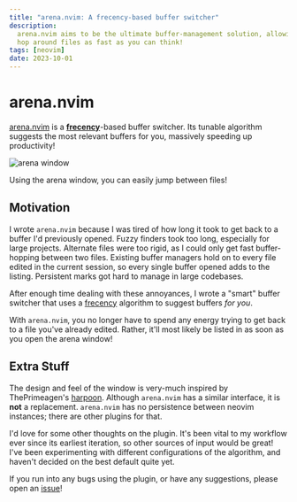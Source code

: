 ```yaml
---
title: "arena.nvim: A frecency-based buffer switcher"
description:
  arena.nvim aims to be the ultimate buffer-management solution, allowing you to
  hop around files as fast as you can think!
tags: [neovim]
date: 2023-10-01
---
```


# arena.nvim

[arena.nvim](https://github.com/dzfrias/arena.nvim) is a
[**frecency**](https://en.wikipedia.org/wiki/Frecency)-based buffer switcher.
Its tunable algorithm suggests the most relevant buffers for you, massively
speeding up productivity!

![arena window](/img/arena-nvim/window.webp)

Using the arena window, you can easily jump between files!

## Motivation

I wrote `arena.nvim` because I was tired of how long it took to get back to a
buffer I'd previously opened. Fuzzy finders took too long, especially for large
projects. Alternate files were too rigid, as I could only get fast
buffer-hopping between two files. Existing buffer managers hold on to every file
edited in the current session, so every single buffer opened adds to the
listing. Persistent marks got hard to manage in large codebases.

After enough time dealing with these annoyances, I wrote a "smart" buffer
switcher that uses a [frecency](https://en.wikipedia.org/wiki/Frecency)
algorithm to suggest buffers _for you_.

With `arena.nvim`, you no longer have to spend any energy trying to get back to
a file you've already edited. Rather, it'll most likely be listed in as soon as
you open the arena window!

## Extra Stuff

The design and feel of the window is very-much inspired by ThePrimeagen's
[harpoon](https://github.com/ThePrimeagen/harpoon). Although `arena.nvim` has a
similar interface, it is **not** a replacement. `arena.nvim` has no persistence
between neovim instances; there are other plugins for that.

I'd love for some other thoughts on the plugin. It's been vital to my workflow
ever since its earliest iteration, so other sources of input would be great!
I've been experimenting with different configurations of the algorithm, and
haven't decided on the best default quite yet.

If you run into any bugs using the plugin, or have any suggestions, please open
an [issue](https://github.com/dzfrias/arena.nvim/issues)!
